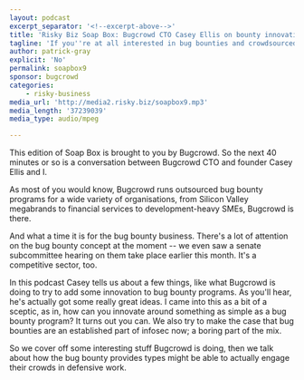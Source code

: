 ```yaml
---
layout: podcast
excerpt_separator: '<!--excerpt-above-->'
title: 'Risky Biz Soap Box: Bugcrowd CTO Casey Ellis on bounty innovation, PII norms and defensive bounties'
tagline: 'If you''re at all interested in bug bounties and crowdsourced security, listen to this...'
author: patrick-gray
explicit: 'No'
permalink: soapbox9
sponsor: bugcrowd
categories:
    - risky-business
media_url: 'http://media2.risky.biz/soapbox9.mp3'
media_length: '37239039'
media_type: audio/mpeg

---
```

This edition of Soap Box is brought to you by Bugcrowd. So the next 40 minutes or so is a conversation between Bugcrowd CTO and founder Casey Ellis and I.

As most of you would know, Bugcrowd runs outsourced bug bounty programs for a wide variety of organisations, from Silicon Valley megabrands to financial services to development-heavy SMEs, Bugcrowd is there.

And what a time it is for the bug bounty business. There's a lot of attention on the bug bounty concept at the moment -- we even saw a senate subcommittee hearing on them take place earlier this month. It's a competitive sector, too.

In this podcast Casey tells us about a few things, like what Bugcrowd is doing to try to add some innovation to bug bounty programs. As you'll hear, he's actually got some really great ideas. I came into this as a bit of a sceptic, as in, how can you innovate around something as simple as a bug bounty program? It turns out you can. We also try to make the case that bug bounties are an established part of infosec now; a boring part of the mix.

So we cover off some interesting stuff Bugcrowd is doing, then we talk about how the bug bounty provides types might be able to actually engage their crowds in defensive work.
